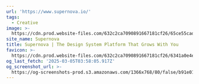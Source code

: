 ```yaml
---
url: 'https://www.supernova.io/'
tags:
  - Creative
image: >-
  https://cdn.prod.website-files.com/632c2ca7090891667181cf26/65ce55cad4b3e1df6a93b3b8_supernova-design-systems.png
site_name: Supernova
title: Supernova | The Design System Platform That Grows With You
favicon: >-
  https://cdn.prod.website-files.com/632c2ca7090891667181cf26/6341a0e4eae8f417097ea23b_32x32.png
og_last_fetch: '2025-03-05T03:58:05.917Z'
og_screenshot_url: >-
  https://og-screenshots-prod.s3.amazonaws.com/1366x768/80/false/b91e01989fa88bb39cbbeacb75dcdba4b545972a694e783587589caaabfe2c1f.jpeg
---
```


